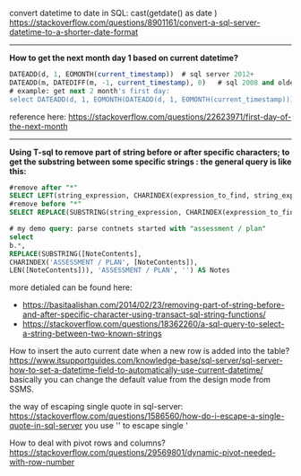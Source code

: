 convert datetime to date in SQL: cast(getdate() as date )  https://stackoverflow.com/questions/8901161/convert-a-sql-server-datetime-to-a-shorter-date-format 

---
**How to get the next month day 1 based on current datetime?**
``` sql 
DATEADD(d, 1, EOMONTH(current_timestamp))  # sql server 2012+ 
DATEADD(m, DATEDIFF(m, -1, current_timestamp), 0)   # sql 2008 and older 
# example: get next 2 month's first day: 
select DATEADD(d, 1, EOMONTH(DATEADD(d, 1, EOMONTH(current_timestamp)))) 
```
reference here: https://stackoverflow.com/questions/22623971/first-day-of-the-next-month  

---
**Using T-sql to remove part of string before or after specific characters; to get the substring between some specific strings : 
the general query is like this:** 
``` sql 
#remove after "*"
SELECT LEFT(string_expression, CHARINDEX(expression_to_find, string_expression) - 1)
#remove before "*"
SELECT REPLACE(SUBSTRING(string_expression, CHARINDEX(expression_to_find, string_expression), LEN(string_expression)), string_pattern, string_replacement)

# my demo query: parse contnets started with "assessment / plan"
select 
b.*, 
REPLACE(SUBSTRING([NoteContents], 
CHARINDEX('ASSESSMENT / PLAN', [NoteContents]),
LEN([NoteContents])), 'ASSESSMENT / PLAN', '') AS Notes
```
more detialed can be found here:
* https://basitaalishan.com/2014/02/23/removing-part-of-string-before-and-after-specific-character-using-transact-sql-string-functions/ 
* https://stackoverflow.com/questions/18362260/a-sql-query-to-select-a-string-between-two-known-strings 

How to insert the auto current date when a new row is added into the table? 
https://www.itsupportguides.com/knowledge-base/sql-server/sql-server-how-to-set-a-datetime-field-to-automatically-use-current-datetime/ 
basically you can change the default value from the design mode from SSMS. 

the way of escaping single quote in sql-server: 
https://stackoverflow.com/questions/1586560/how-do-i-escape-a-single-quote-in-sql-server 
you use '' to escape single '

How to deal with pivot rows and columns? 
https://stackoverflow.com/questions/29569801/dynamic-pivot-needed-with-row-number 
